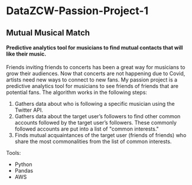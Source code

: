 # DataZCW-Passion-Project-1
## Mutual Musical Match
#### Predictive analytics tool for musicians to find mutual contacts that will like their music.

Friends inviting friends to concerts has been a great way for musicians to grow their audiences. Now that concerts are not happening due to Covid, artists need new ways to connect to new fans. My passion project is a predictive analytics tool for musicians to see friends of friends that are potential fans. The algorithm works in the following steps:

1. Gathers data about who is following a specific musician using the Twitter API. 
2. Gathers data about the target user’s followers to find other common accounts followed by the target user’s followers. These commonly followed accounts are put into a list of "common interests." 
3. Finds mutual acquaintances of the target user (friends of friends) who share the most commonalities from the list of common interests. 

Tools: 
* Python
* Pandas
* AWS
